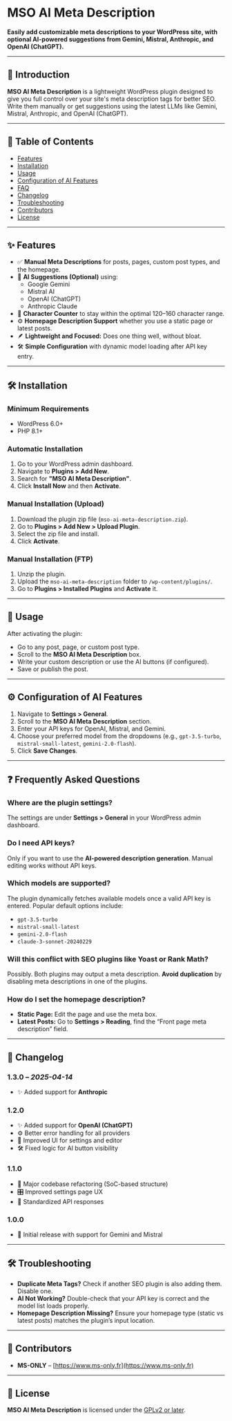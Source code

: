 # MSO AI Meta Description

**Easily add customizable meta descriptions to your WordPress site, with optional AI-powered suggestions from Gemini, Mistral, Anthropic, and OpenAI (ChatGPT).**

---

## 🧠 Introduction

**MSO AI Meta Description** is a lightweight WordPress plugin designed to give you full control over your site's meta description tags for better SEO. Write them manually or get suggestions using the latest LLMs like Gemini, Mistral, Anthropic, and OpenAI (ChatGPT).

---

## 📑 Table of Contents

- [Features](#-features)
- [Installation](#-installation)
- [Usage](#-usage)
- [Configuration of AI Features](#-configuration-of-ai-features)
- [FAQ](#-frequently-asked-questions)
- [Changelog](#-changelog)
- [Troubleshooting](#-troubleshooting)
- [Contributors](#-contributors)
- [License](#-license)

---

## ✨ Features

- ✅ **Manual Meta Descriptions** for posts, pages, custom post types, and the homepage.
- 🤖 **AI Suggestions (Optional)** using:
  - Google Gemini
  - Mistral AI
  - OpenAI (ChatGPT)
  - Anthropic Claude
- 🧩 **Character Counter** to stay within the optimal 120–160 character range.
- ⚙️ **Homepage Description Support** whether you use a static page or latest posts.
- 🪶 **Lightweight and Focused:** Does one thing well, without bloat.
- 🛠️ **Simple Configuration** with dynamic model loading after API key entry.

---

## 🛠️ Installation

### Minimum Requirements

- WordPress 6.0+
- PHP 8.1+

### Automatic Installation

1. Go to your WordPress admin dashboard.
2. Navigate to **Plugins > Add New**.
3. Search for **"MSO AI Meta Description"**.
4. Click **Install Now** and then **Activate**.

### Manual Installation (Upload)

1. Download the plugin zip file (`mso-ai-meta-description.zip`).
2. Go to **Plugins > Add New > Upload Plugin**.
3. Select the zip file and install.
4. Click **Activate**.

### Manual Installation (FTP)

1. Unzip the plugin.
2. Upload the `mso-ai-meta-description` folder to `/wp-content/plugins/`.
3. Go to **Plugins > Installed Plugins** and **Activate** it.

---

## 🚀 Usage

After activating the plugin:

- Go to any post, page, or custom post type.
- Scroll to the **MSO AI Meta Description** box.
- Write your custom description or use the AI buttons (if configured).
- Save or publish the post.

---

## ⚙️ Configuration of AI Features

1. Navigate to **Settings > General**.
2. Scroll to the **MSO AI Meta Description** section.
3. Enter your API keys for OpenAI, Mistral, and Gemini.
4. Choose your preferred model from the dropdowns (e.g., `gpt-3.5-turbo`, `mistral-small-latest`, `gemini-2.0-flash`).
5. Click **Save Changes**.

---

## ❓ Frequently Asked Questions

### Where are the plugin settings?

The settings are under **Settings > General** in your WordPress admin dashboard.

### Do I need API keys?

Only if you want to use the **AI-powered description generation**. Manual editing works without API keys.

### Which models are supported?

The plugin dynamically fetches available models once a valid API key is entered. Popular default options include:
- `gpt-3.5-turbo`
- `mistral-small-latest`
- `gemini-2.0-flash`
- `claude-3-sonnet-20240229`

### Will this conflict with SEO plugins like Yoast or Rank Math?

Possibly. Both plugins may output a meta description. **Avoid duplication** by disabling meta descriptions in one of the plugins.

### How do I set the homepage description?

- **Static Page:** Edit the page and use the meta box.
- **Latest Posts:** Go to **Settings > Reading**, find the “Front page meta description” field.

---

## 🧾 Changelog

### 1.3.0 – *2025-04-14*

- ✨ Added support for **Anthropic**

### 1.2.0

- ✨ Added support for **OpenAI (ChatGPT)**
- ⚙️ Better error handling for all providers
- 🎨 Improved UI for settings and editor
- 🛠️ Fixed logic for AI button visibility

### 1.1.0

- 🧱 Major codebase refactoring (SoC-based structure)
- 🎛️ Improved settings page UX
- 📡 Standardized API responses

### 1.0.0

- 🚀 Initial release with support for Gemini and Mistral

---

## 🛠️ Troubleshooting

- **Duplicate Meta Tags?** Check if another SEO plugin is also adding them. Disable one.
- **AI Not Working?** Double-check that your API key is correct and the model list loads properly.
- **Homepage Description Missing?** Ensure your homepage type (static vs latest posts) matches the plugin’s input location.

---

## 👥 Contributors

- **MS-ONLY** – [https://www.ms-only.fr](https://www.ms-only.fr)

---

## 📄 License

**MSO AI Meta Description** is licensed under the [GPLv2 or later](https://www.gnu.org/licenses/gpl-2.0.html).
